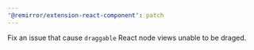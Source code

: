 ```yaml
---
'@remirror/extension-react-component': patch
---
```


Fix an issue that cause `draggable` React node views unable to be draged.
